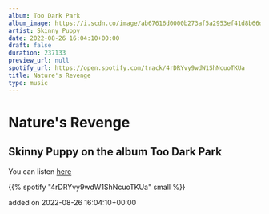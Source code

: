 ```yaml
---
album: Too Dark Park
album_image: https://i.scdn.co/image/ab67616d0000b273af5a2953ef41d8b66d8f5dc7
artist: Skinny Puppy
date: 2022-08-26 16:04:10+00:00
draft: false
duration: 237133
preview_url: null
spotify_url: https://open.spotify.com/track/4rDRYvy9wdW1ShNcuoTKUa
title: Nature's Revenge
type: music
---
```



# Nature's Revenge

## Skinny Puppy on the album Too Dark Park

You can listen [here](https://open.spotify.com/track/4rDRYvy9wdW1ShNcuoTKUa)

{{% spotify "4rDRYvy9wdW1ShNcuoTKUa" small %}}

added on 2022-08-26 16:04:10+00:00